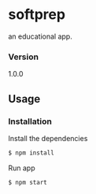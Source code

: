 # softprep

an educational app.

### Version
1.0.0

## Usage


### Installation

Install the dependencies

```sh
$ npm install
```
Run app

```sh
$ npm start
```
